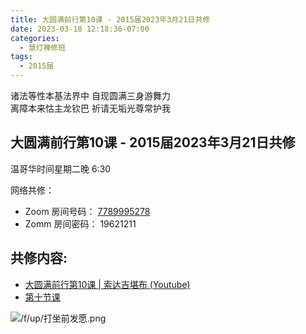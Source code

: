 ```yaml
---
title: 大圆满前行第10课 - 2015届2023年3月21日共修
date: 2023-03-18 12:18:36-07:00
categories:
  - 慧灯禅修班
tags:
  - 2015届
---
```

诸法等性本基法界中 自现圆满三身游舞力  
离障本来怙主龙钦巴 祈请无垢光尊常护我

## 大圆满前行第10课 - 2015届2023年3月21日共修

温哥华时间星期二晚 6:30 

网络共修：

- Zoom 房间号码： [7789995278](https://us02web.zoom.us/j/7789995278?pwd=VjZmbWJFY2k2K0E5RVB2cTNIQmhqUT09)
- Zomm 房间密码： 19621211

## 共修内容:

- [大圆满前行第10课 | 索达吉堪布 (Youtube)](https://www.youtube.com/watch?v=w8LgomXBNmc&list=PLAnEIprIVklfWTKX6X1gI9eR_phiB8B4b&index=12)
- [第十节课](http://huidengchanxiu.net/refs/qxgs/qxgs-02wffs#第十节课)

![/f/up/打坐前发愿.png](/f/up/打坐前发愿.png)

